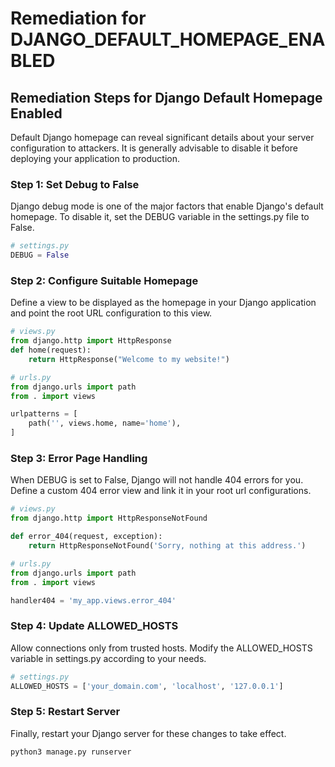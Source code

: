 # Remediation for DJANGO_DEFAULT_HOMEPAGE_ENABLED

## Remediation Steps for Django Default Homepage Enabled
Default Django homepage can reveal significant details about your server configuration to attackers. It is generally advisable to disable it before deploying your application to production.
### Step 1: Set Debug to False
Django debug mode is one of the major factors that enable Django's default homepage. To disable it, set the DEBUG variable in the settings.py file to False.

```Python
# settings.py
DEBUG = False
```

### Step 2: Configure Suitable Homepage
Define a view to be displayed as the homepage in your Django application and point the root URL configuration to this view.

```Python
# views.py
from django.http import HttpResponse
def home(request):
    return HttpResponse("Welcome to my website!")

# urls.py
from django.urls import path
from . import views

urlpatterns = [
    path('', views.home, name='home'),
]
```

### Step 3: Error Page Handling
When DEBUG is set to False, Django will not handle 404 errors for you. Define a custom 404 error view and link it in your root url configurations.

```Python
# views.py
from django.http import HttpResponseNotFound

def error_404(request, exception):
    return HttpResponseNotFound('Sorry, nothing at this address.')

# urls.py
from django.urls import path
from . import views

handler404 = 'my_app.views.error_404'
```

### Step 4: Update ALLOWED_HOSTS 
Allow connections only from trusted hosts. Modify the ALLOWED_HOSTS variable in settings.py according to your needs.

```Python
# settings.py
ALLOWED_HOSTS = ['your_domain.com', 'localhost', '127.0.0.1']
```

### Step 5: Restart Server
Finally, restart your Django server for these changes to take effect.

```bash
python3 manage.py runserver
```